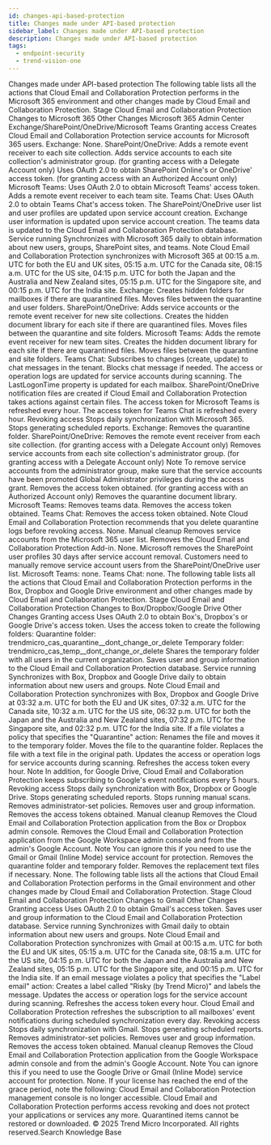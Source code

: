 ```yaml
---
id: changes-api-based-protection
title: Changes made under API-based protection
sidebar_label: Changes made under API-based protection
description: Changes made under API-based protection
tags:
  - endpoint-security
  - trend-vision-one
---
```


 Changes made under API-based protection The following table lists all the actions that Cloud Email and Collaboration Protection performs in the Microsoft 365 environment and other changes made by Cloud Email and Collaboration Protection. Stage Cloud Email and Collaboration Protection Changes to Microsoft 365 Other Changes Microsoft 365 Admin Center Exchange/SharePoint/OneDrive/Microsoft Teams Granting access Creates Cloud Email and Collaboration Protection service accounts for Microsoft 365 users. Exchange: None. SharePoint/OneDrive: Adds a remote event receiver to each site collection. Adds service accounts to each site collection's administrator group. (for granting access with a Delegate Account only) Uses OAuth 2.0 to obtain SharePoint Online's or OneDrive' access token. (for granting access with an Authorized Account only) Microsoft Teams: Uses OAuth 2.0 to obtain Microsoft Teams' access token. Adds a remote event receiver to each team site. Teams Chat: Uses OAuth 2.0 to obtain Teams Chat's access token. The SharePoint/OneDrive user list and user profiles are updated upon service account creation. Exchange user information is updated upon service account creation. The teams data is updated to the Cloud Email and Collaboration Protection database. Service running Synchronizes with Microsoft 365 daily to obtain information about new users, groups, SharePoint sites, and teams. Note Cloud Email and Collaboration Protection synchronizes with Microsoft 365 at 00:15 a.m. UTC for both the EU and UK sites, 05:15 a.m. UTC for the Canada site, 08:15 a.m. UTC for the US site, 04:15 p.m. UTC for both the Japan and the Australia and New Zealand sites, 05:15 p.m. UTC for the Singapore site, and 00:15 p.m. UTC for the India site. Exchange: Creates hidden folders for mailboxes if there are quarantined files. Moves files between the quarantine and user folders. SharePoint/OneDrive: Adds service accounts or the remote event receiver for new site collections. Creates the hidden document library for each site if there are quarantined files. Moves files between the quarantine and site folders. Microsoft Teams: Adds the remote event receiver for new team sites. Creates the hidden document library for each site if there are quarantined files. Moves files between the quarantine and site folders. Teams Chat: Subscribes to changes (create, update) to chat messages in the tenant. Blocks chat message if needed. The access or operation logs are updated for service accounts during scanning. The LastLogonTime property is updated for each mailbox. SharePoint/OneDrive notification files are created if Cloud Email and Collaboration Protection takes actions against certain files. The access token for Microsoft Teams is refreshed every hour. The access token for Teams Chat is refreshed every hour. Revoking access Stops daily synchronization with Microsoft 365. Stops generating scheduled reports. Exchange: Removes the quarantine folder. SharePoint/OneDrive: Removes the remote event receiver from each site collection. (for granting access with a Delegate Account only) Removes service accounts from each site collection's administrator group. (for granting access with a Delegate Account only) Note To remove service accounts from the administrator group, make sure that the service accounts have been promoted Global Administrator privileges during the access grant. Removes the access token obtained. (for granting access with an Authorized Account only) Removes the quarantine document library. Microsoft Teams: Removes teams data. Removes the access token obtained. Teams Chat: Removes the access token obtained. Note Cloud Email and Collaboration Protection recommends that you delete quarantine logs before revoking access. None. Manual cleanup Removes service accounts from the Microsoft 365 user list. Removes the Cloud Email and Collaboration Protection Add-in. None. Microsoft removes the SharePoint user profiles 30 days after service account removal. Customers need to manually remove service account users from the SharePoint/OneDrive user list. Microsoft Teams: none. Teams Chat: none. The following table lists all the actions that Cloud Email and Collaboration Protection performs in the Box, Dropbox and Google Drive environment and other changes made by Cloud Email and Collaboration Protection. Stage Cloud Email and Collaboration Protection Changes to Box/Dropbox/Google Drive Other Changes Granting access Uses OAuth 2.0 to obtain Box's, Dropbox's or Google Drive's access token. Uses the access token to create the following folders: Quarantine folder: trendmicro_cas_quarantine__dont_change_or_delete Temporary folder: trendmicro_cas_temp__dont_change_or_delete Shares the temporary folder with all users in the current organization. Saves user and group information to the Cloud Email and Collaboration Protection database. Service running Synchronizes with Box, Dropbox and Google Drive daily to obtain information about new users and groups. Note Cloud Email and Collaboration Protection synchronizes with Box, Dropbox and Google Drive at 03:32 a.m. UTC for both the EU and UK sites, 07:32 a.m. UTC for the Canada site, 10:32 a.m. UTC for the US site, 06:32 p.m. UTC for both the Japan and the Australia and New Zealand sites, 07:32 p.m. UTC for the Singapore site, and 02:32 p.m. UTC for the India site. If a file violates a policy that specifies the "Quarantine" action: Renames the file and moves it to the temporary folder. Moves the file to the quarantine folder. Replaces the file with a text file in the original path. Updates the access or operation logs for service accounts during scanning. Refreshes the access token every hour. Note In addition, for Google Drive, Cloud Email and Collaboration Protection keeps subscribing to Google's event notifications every 5 hours. Revoking access Stops daily synchronization with Box, Dropbox or Google Drive. Stops generating scheduled reports. Stops running manual scans. Removes administrator-set policies. Removes user and group information. Removes the access tokens obtained. Manual cleanup Removes the Cloud Email and Collaboration Protection application from the Box or Dropbox admin console. Removes the Cloud Email and Collaboration Protection application from the Google Workspace admin console and from the admin's Google Account. Note You can ignore this if you need to use the Gmail or Gmail (Inline Mode) service account for protection. Removes the quarantine folder and temporary folder. Removes the replacement text files if necessary. None. The following table lists all the actions that Cloud Email and Collaboration Protection performs in the Gmail environment and other changes made by Cloud Email and Collaboration Protection. Stage Cloud Email and Collaboration Protection Changes to Gmail Other Changes Granting access Uses OAuth 2.0 to obtain Gmail's access token. Saves user and group information to the Cloud Email and Collaboration Protection database. Service running Synchronizes with Gmail daily to obtain information about new users and groups. Note Cloud Email and Collaboration Protection synchronizes with Gmail at 00:15 a.m. UTC for both the EU and UK sites, 05:15 a.m. UTC for the Canada site, 08:15 a.m. UTC for the US site, 04:15 p.m. UTC for both the Japan and the Australia and New Zealand sites, 05:15 p.m. UTC for the Singapore site, and 00:15 p.m. UTC for the India site. If an email message violates a policy that specifies the "Label email" action: Creates a label called "Risky (by Trend Micro)" and labels the message. Updates the access or operation logs for the service account during scanning. Refreshes the access token every hour. Cloud Email and Collaboration Protection refreshes the subscription to all mailboxes' event notifications during scheduled synchronization every day. Revoking access Stops daily synchronization with Gmail. Stops generating scheduled reports. Removes administrator-set policies. Removes user and group information. Removes the access token obtained. Manual cleanup Removes the Cloud Email and Collaboration Protection application from the Google Workspace admin console and from the admin's Google Account. Note You can ignore this if you need to use the Google Drive or Gmail (Inline Mode) service account for protection. None. If your license has reached the end of the grace period, note the following: Cloud Email and Collaboration Protection management console is no longer accessible. Cloud Email and Collaboration Protection performs access revoking and does not protect your applications or services any more. Quarantined items cannot be restored or downloaded. © 2025 Trend Micro Incorporated. All rights reserved.Search Knowledge Base
